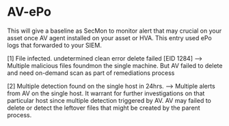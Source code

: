 # AV-ePo
This will give a baseline as SecMon to monitor alert that may crucial on your asset once AV agent installed on your asset or HVA. This entry used ePo logs that forwarded to your SIEM.

[1] File infected. undetermined clean error delete failed [EID 1284] 
 --> Multiple malicious files foundmon the single machine. But AV failed to delete and need on-demand scan as part of remediations process 

[2] Multiple detection found on the single host in 24hrs. 
--> Multiple alerts from AV on the single host. It warrant for further investigations on that particular host since multiple detection triggered by AV. AV may failed to delete or detect the leftover files that might be created by the parent process.  
